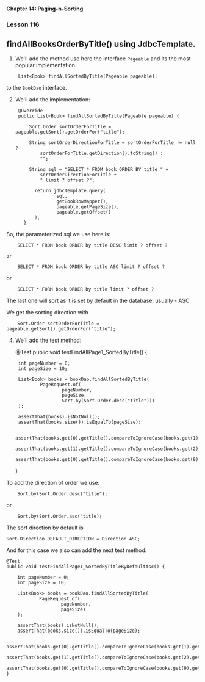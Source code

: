 #### Chapter 14: Paging-n-Sorting
###  Lesson 116
## findAllBooksOrderByTitle() using JdbcTemplate. 

1. We'll add the method use here the interface <code>Pageable</code> and its the most popular implementation 

        List<Book> findAllSortedByTitle(Pageable pageable);

to the <code>BookDao</code> interface.

2. We'll add the implementation:

        @Override
        public List<Book> findAllSortedByTitle(Pageable pageable) {

            Sort.Order sortOrderForTitle = pageable.getSort().getOrderFor("title");

            String sortOrderDirectionForTitle = sortOrderForTitle != null ?
                sortOrderForTitle.getDirection().toString() :
                "";

            String sql = "SELECT * FROM book ORDER BY title " + 
                sortOrderDirectionForTitle + 
                " limit ? offset ?";

              return jdbcTemplate.query(
                      sql,
                      getBookRowMapper(),
                      pageable.getPageSize(),
                      pageable.getOffset()
              );
          }

So, the parameterized sql we use here is:

        SELECT * FROM book ORDER by title DESC limit ? offset ?

    or 

        SELECT * FROM book ORDER by title ASC limit ? offset ?
or 

        SELECT * FORM book ORDER by title limit ? offset ?
 
The last one will sort as it is set by default in the database, usually - ASC 

We get the sorting direction with

        Sort.Order sortOrderForTitle = pageable.getSort().getOrderFor("title");

4. We'll add the test method:


    @Test
    public void testFindAllPage1_SortedByTitle() {

        int pageNumber = 0;
        int pageSize = 10;

        List<Book> books = bookDao.findAllSortedByTitle(
                PageRequest.of(
                        pageNumber,
                        pageSize,
                        Sort.by(Sort.Order.desc("title")))
        );

        assertThat(books).isNotNull();
        assertThat(books.size()).isEqualTo(pageSize);

        assertThat(books.get(0).getTitle().compareToIgnoreCase(books.get(1).getTitle())).isGreaterThan(-1);
        assertThat(books.get(1).getTitle().compareToIgnoreCase(books.get(2).getTitle())).isGreaterThan(-1);
        assertThat(books.get(0).getTitle().compareToIgnoreCase(books.get(9).getTitle())).isGreaterThan(-1);
    }
   
To add the direction of order we use:

        Sort.by(Sort.Order.desc("title");
or      
        
        Sort.by(Sort.Order.asc("title);
The sort direction by default is 

    Sort.Direction DEFAULT_DIRECTION = Direction.ASC;

And for this case we also can add the next test method:

    @Test
    public void testFindAllPage1_SortedByTitleByDefaultAsc() {

        int pageNumber = 0;
        int pageSize = 10;

        List<Book> books = bookDao.findAllSortedByTitle(
                PageRequest.of(
                        pageNumber,
                        pageSize)
        );

        assertThat(books).isNotNull();
        assertThat(books.size()).isEqualTo(pageSize);

        assertThat(books.get(0).getTitle().compareToIgnoreCase(books.get(1).getTitle())).isLessThan(1);
        assertThat(books.get(1).getTitle().compareToIgnoreCase(books.get(2).getTitle())).isLessThan(1);
        assertThat(books.get(0).getTitle().compareToIgnoreCase(books.get(9).getTitle())).isLessThan(1);
    }
